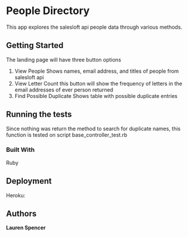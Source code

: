 
# People Directory

This app explores the salesloft api people data through various methods.

## Getting Started

The landing page will have three button options

1. View People
	Shows names, email address, and titles of people from salesloft api
2. View Letter Count
	this button will show the frequency of letters in the email addresses of ever person returned
3. Find Possible Duplicate
	Shows table with possible duplicate entries

## Running the tests

Since nothing was return the method to search for duplicate names, this function is tested on script base_controller_test.rb

### Built With

Ruby

## Deployment

Heroku:

## Authors

**Lauren Spencer** 



